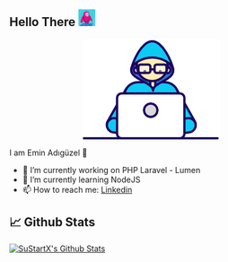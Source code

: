 ## Hello There <img src="hi.gif" width="30">

<p align="center">
  <img align="center" src="developer.gif" width='auto' />
 </p>


I am Emin Adıgüzel 🧔

- 🔭 I’m currently working on PHP Laravel - Lumen
- 🌱 I’m currently learning NodeJS
- 📫 How to reach me: <a href="https://www.linkedin.com/in/mehmet-emin-ad%C4%B1g%C3%BCzel-34293b1a7/" >Linkedin</a>


## 📈 Github Stats

<a href="https://github.com/sustartx/sustartx">
 <img alt="SuStartX's Github Stats" src="https://github-readme-stats.vercel.app/api/?username=adgzl-emn&show_icons=true&count_private=true&theme=dark"/>
</a>



